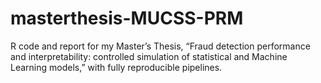 # masterthesis-MUCSS-PRM
R code and report for my Master’s Thesis, “Fraud detection performance and interpretability: controlled simulation of statistical and Machine Learning models,” with fully reproducible pipelines.
